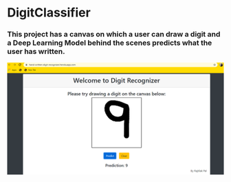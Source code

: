 # DigitClassifier

### This project has  a canvas on which a user can draw a digit and a Deep Learning Model behind the scenes predicts what the user has written. 


<img src="https://github.com/rajtilakls2510/DigitClassifier/blob/master/Project%20demo2.png">
